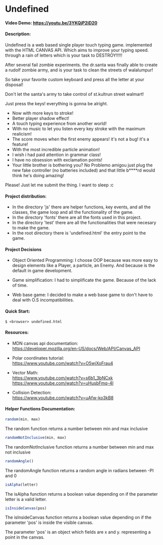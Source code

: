 # Undefined
#### Video Demo:  https://youtu.be/3YKQjP2iD20
#### Description:
Undefined is a web based single player touch typing game. implemented with the HTML CANVAS API.
Which aims to improve your typing speed. through a rain of letters which is your task to DESTROY!!!!!

After several fail zombie experiments. the dr.santa was finally able to create a rudolf zombie army, and is your task to clean
the streets of walalumpur!

So take your favorite custom keyboard and press all the letter at your disposal!

Don't let the santa's army to take control of st.kultrun street walmart!

Just press the keys! everything is gonna be alright.

- Now with more keys to stroke!
- Better player shadow effect!
- A touch typing experience from another world!
- With no music to let you listen every key stroke with the maximum realicism!
- The score moves when the first enemy appears! it's not a bug! it's a feature!
- With the most incredible particle animation!
- I wish i had paid attention in grammar class!
- I have no obsession with exclamation points!
- Your little brother is bothering you? No Problemo amigou just plug the new fake controller (no batteries included) and that little b****rd would think he's doing amazing!

Please! Just let me submit the thing. I want to sleep :c

#### Project distribution:
- In the directory 'js' there are helper functions, key events, and all the classes, the game loop and all the functionality of the game.
- In the directory 'fonts' there are all the fonts used in this project.
- In the directory 'test' there are all the functionalities that were necesary to make the game.
- In the root directory there is 'undefined.html' the entry point to the game.

#### Project Decisions
- Object Oriented Programming:
I choose OOP because was more easy to design elements like a Player, a particle, an Enemy. And because is the default in game development.

- Game simplification:
I had to simplificate the game. Because of the lack of time.

- Web base game:
I decided to make a web base game to don't have to deal with O.S incompatibilities.

#### Quick Start:

```
$ <browser> undefined.html
```

#### Resources:
- MDN canvas api documentation:  
https://developer.mozilla.org/en-US/docs/Web/API/Canvas_API

- Polar coordinates tutorial:  
https://www.youtube.com/watch?v=O5wjXoFrau4

- Vector Math:  
https://www.youtube.com/watch?v=s6b1_3bNCxk  
https://www.youtube.com/watch?v=uHusbFmq-4I

- Collision Detection:  
https://www.youtube.com/watch?v=uAfw-ko3kB8

#### Helper Functions Documentation:

```javascript
random(min, max)
```

The random function returns a number between min and max inclusive

```javascript
randomNotInclusive(min, max)
```

The randomNotInclusive function returns a number between min and max not inclusive

```javascript
randomAngle()
```

The randomAngle function returns a random angle in radians between -PI and 0

```javascript
isAlpha(letter)
```

The isAlpha function returns a boolean value depending on if the parameter letter
is a valid letter.

```javascript
isInsideCanvas(pos)
```
The isInsideCanvas function returns a boolean value depending on if the parameter 'pos'
is inside the visible canvas.

The parameter 'pos' is an object which fields are x and y. representing a point
in the canvas.
